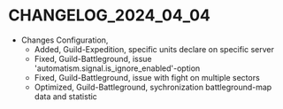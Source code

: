 ﻿# CHANGELOG_2024_04_04

+ Changes Configuration,
  - Added, Guild-Expedition, specific units declare on specific server
  - Fixed, Guild-Battleground, issue 'automatism.signal.is_ignore_enabled'-option
  - Fixed, Guild-Battleground, issue with fight on multiple sectors
  - Optimized, Guild-Battleground, sychronization battleground-map data and statistic